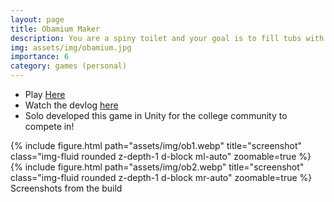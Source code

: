 ```yaml
---
layout: page
title: Obamium Maker
description: You are a spiny toilet and your goal is to fill tubs with water!
img: assets/img/obamium.jpg
importance: 6
category: games (personal)
---
```

* Play [Here](https://play.google.com/store/apps/details?id=com.makra.ToiletSpinner) 
* Watch the devlog [here](https://youtu.be/HeaLfiw1AVU)
* Solo developed this game in Unity for the college community to compete in!

<div class="row">
    <div class="col-sm mt-3 mt-md-0">
        {% include figure.html path="assets/img/ob1.webp" title="screenshot" class="img-fluid rounded z-depth-1 d-block ml-auto" zoomable=true %}
    </div>
    <div class="col-sm mt-3 mt-md-0">
        {% include figure.html path="assets/img/ob2.webp" title="screenshot" class="img-fluid rounded z-depth-1 d-block mr-auto" zoomable=true %}
    </div>    
</div>

<div class="caption">
    Screenshots from the build
</div>